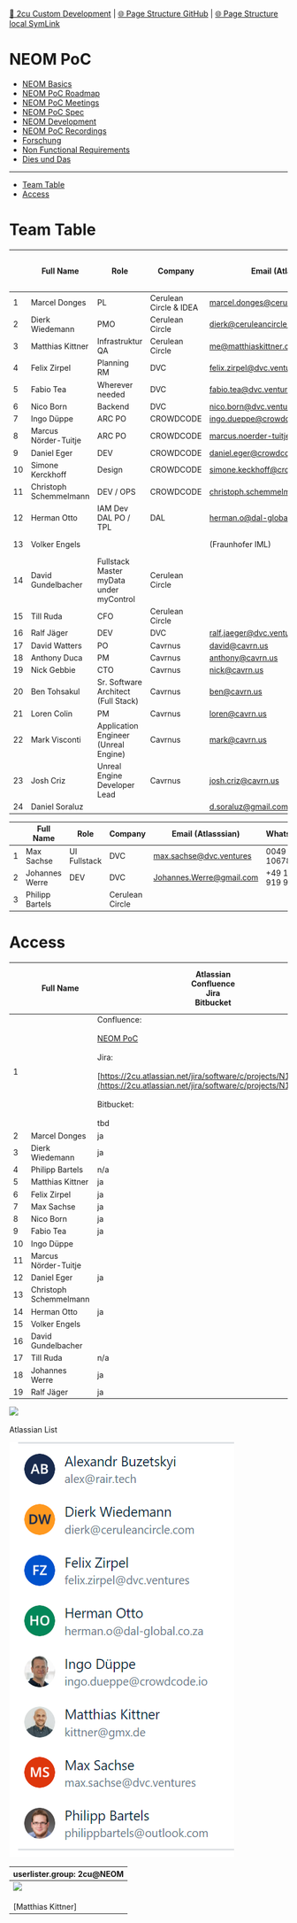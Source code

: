 [📁 2cu Custom Development](../2cu-custom-development.md) | [🌐 Page Structure GitHub](/2cu.atlassian.net/wiki/spaces/CCU/pages/400000014/neom-poc.md) | [🌐 Page Structure local SymLink](./neom-poc.page.md)

# NEOM PoC

- [NEOM Basics](./neom-poc/neom-basics.md)
- [NEOM PoC Roadmap](./neom-poc/neom-poc-roadmap.md)
- [NEOM PoC Meetings](./neom-poc/neom-poc-meetings.md)
- [NEOM PoC Spec](./neom-poc/neom-poc-spec.md)
- [NEOM Development](./neom-poc/neom-development.md)
- [NEOM PoC Recordings](./neom-poc/neom-poc-recordings.md)
- [Forschung](./neom-poc/forschung.md)
- [Non Functional Requirements](./neom-poc/non-functional-requirements.md)
- [Dies und Das](./neom-poc/dies-und-das.md)

* * *

- [Team Table](#team-table)
- [Access](#access)

# Team Table

|     | **Full Name** | **Role** | **Company** | **Email (Atlasssian)** | **WhatsApp**<br><br>[https://chat.whatsapp.com/GPwVBuQ9R1x3zZFtikMpHg](https://chat.whatsapp.com/GPwVBuQ9R1x3zZFtikMpHg) | **github**  <br>**account** | **OS** | **Status** |
| --- | --- | --- | --- | --- | --- | --- | --- | --- |
| 1   | Marcel Donges | PL  | Cerulean Circle & IDEA | marcel.donges@ceruleancircle.com |     | mdonges | Mac | active |
| 2   | Dierk Wiedemann | PMO | Cerulean Circle | dierk@ceruleancircle.com | 0049 170 4433633 | udwcp1 | Windows | active |
| 3   | Matthias Kittner | Infrastruktur  <br>QA | Cerulean Circle | [me@matthiaskittner.de](mailto:me@matthiaskittner.de) | 0049 178 7907530 | mkt1 | Windows | active |
| 4   | Felix Zirpel | Planning  <br>RM | DVC | felix.zirpel@dvc.ventures | 004917632876894 |     | Mac | active |
| 5   | Fabio Tea | Wherever needed | DVC | fabio.tea@dvc.ventures | 0049 160 2722027 | fabiodvc | All | active |
| 6   | Nico Born | Backend | DVC | nico.born@dvc.ventures | 0049 1749615133 |     | Windows/anche | active |
| 7   | Ingo Düppe | ARC PO | CROWDCODE | [ingo.dueppe@crowdcode.io](mailto:ingo.dueppe@crowdcode.io) | 0049 172 2325299 |     | Mac | active |
| 8   | Marcus Nörder-Tuitje | ARC PO | CROWDCODE | [marcus.noerder-tuitje@crowdcode.io](mailto:marcus.noerder-tuitje@crowdcode.io) | 0049 172 6778126 |     | Windows | active |
| 9   | Daniel Eger | DEV | CROWDCODE | [daniel.eger@crowdcode.io](mailto:daniel.eger@crowdcode.io) | 0049 170 2266818 |     | Mac | active |
| 10  | Simone Kerckhoff | Design | CROWDCODE | simone.keckhoff@crowdcode.io | 004915752410044 |     |     |     |
| 11  | Christoph Schemmelmann | DEV / OPS | CROWDCODE | [christoph.schemmelmann@crowdcode.io](mailto:christoph.schemmelmann@crowdcode.io) | 0049 170 2266818 |     | Mac | inactive |
| 12  | Herman Otto | IAM Dev  <br>DAL PO / TPL | DAL | [herman.o@dal-global.co.za](mailto:herman.o@dal-global.co.za) | 0049 27647522935 |     | Win | pending |
| 13  | Volker Engels |     |     | (Fraunhofer IML) |     |     | NUR Signal  <br>0177 3383138 | observer |
| 14  | David Gundelbacher | Fullstack  <br>Master  <br>myData under myControl | Cerulean Circle |     | +49 170 7750047 |     |     | observer |
| 15  | Till Ruda | CFO | Cerulean Circle |     |     |     |     | active |
| 16  | Ralf Jäger | DEV | DVC | ralf.jaeger@dvc.ventures | +4915253714720 |     | MacOS | active |
| 17  | David Watters | PO  | Cavrnus | david@cavrn.us | +1-614-371-0636 |     | Windows | active |
| 18  | Anthony Duca | PM  | Cavrnus | anthony@cavrn.us | +17606725719 |     | Windows | active |
| 19  | Nick Gebbie | CTO | Cavrnus | nick@cavrn.us |     |     | Windows | active |
| 20  | Ben Tohsakul | Sr. Software Architect (Full Stack) | Cavrnus | ben@cavrn.us |     |     | Windows | active |
| 21  | Loren Colin | PM  | Cavrnus | loren@cavrn.us |     |     | macOS | active |
| 22  | Mark Visconti | Application Engineer (Unreal Engine) | Cavrnus | mark@cavrn.us |     |     | Windows | active |
| 23  | Josh Criz | Unreal Engine Developer Lead | Cavrnus | josh.criz@cavrn.us |     |     | Windows | active |
| 24  | Daniel Soraluz |     |     | [d.soraluz@gmail.com](mailto:d.soraluz@gmail.com) | +1-954-673-4484 |     | Linux |     |

|     | **Full Name** | **Role** | **Company** | **Email (Atlasssian)** | **WhatsApp** | **OS** | **Status** |
| --- | --- | --- | --- | --- | --- | --- | --- |
| 1   | Max Sachse | UI  <br>Fullstack | DVC | max.sachse@dvc.ventures | 0049 173 1067873 | Windows | parental leave |
| 2   | Johannes Werre | DEV | DVC | [Johannes.Werre@gmail.com](mailto:Johannes.Werre@gmail.com) | +49 178 919 9094 | Windows | observer |
| 3   | Philipp Bartels |     | Cerulean Circle |     |     |     | inactive |

# Access

|     | **Full Name** | **Atlassian**  <br>Confluence  <br>Jira  <br>Bitbucket | **Slack** | **Google**  <br>Kalender | **WhatsApp Group w/ NDA** | **Dokumente**  <br>miro  <br>dependency-matrix | **Development Workstation**  <br>setup:  <br>IDE,  <br>local Server | **Zugriff auf**<br><br>Woda.prod, test,dev | **Youtube WODA Training** |
| --- | --- | --- | --- | --- | --- | --- | --- | --- | --- |
| 1   |     | Confluence:<br><br>[NEOM PoC](../../../../2cu.atlassian.net/wiki/spaces/CCU/pages/1850671105/NEOM_PoC.md)<br><br>Jira:<br><br>[https://2cu.atlassian.net/jira/software/c/projects/N1/boards/9](https://2cu.atlassian.net/jira/software/c/projects/N1/boards/9)<br><br>Bitbucket:<br><br>tbd | [https://join.slack.com/t/cerulean-circle/shared\_invite/zt-1vy248r0l-zlE6DJ9w27DEO5HHRXlFZg](https://join.slack.com/t/cerulean-circle/shared_invite/zt-1vy248r0l-zlE6DJ9w27DEO5HHRXlFZg)<br><br>link bis 26.6.2023 | [https://calendar.google.com/calendar/u/0?cid=Y19mY2I3ZWRlNjE3MzRlMWQyZTFkYTk2NGI3YmI0YmJiNTdjOWU3Y2I3MTQwMGI1YTQ4Y2Q5NjA2NTAzYzNkNDU3QGdyb3VwLmNhbGVuZGFyLmdvb2dsZS5jb20](https://calendar.google.com/calendar/u/0?cid=Y19mY2I3ZWRlNjE3MzRlMWQyZTFkYTk2NGI3YmI0YmJiNTdjOWU3Y2I3MTQwMGI1YTQ4Y2Q5NjA2NTAzYzNkNDU3QGdyb3VwLmNhbGVuZGFyLmdvb2dsZS5jb20) | [https://chat.whatsapp.com/GPwVBuQ9R1x3zZFtikMpHg](https://chat.whatsapp.com/GPwVBuQ9R1x3zZFtikMpHg) | Miro:  <br>[https://miro.com/app/board/uXjVPwfzfQc=/](https://miro.com/app/board/uXjVPwfzfQc=/)<br><br>Dependency-Matrix  <br>[https://docs.google.com/spreadsheets/d/1T2cSe\_vexKPZS-GS0XnuwsnB5Ejl44jU/edit#gid=1572768385](https://docs.google.com/spreadsheets/d/1T2cSe_vexKPZS-GS0XnuwsnB5Ejl44jU/edit#gid=1572768385) |     |     | [https://www.youtube.com/@quirk407/playlists](https://www.youtube.com/@quirk407/playlists)<br><br>please comment “like hell” |
| 2   | Marcel Donges | ja  | ja  | ja  |     | ja  | ja  | ja  |     |
| 3   | Dierk Wiedemann | ja  | ja  | ja  |     | ja  | bedingt | bedingt |     |
| 4   | Philipp Bartels | n/a | n/a | n/a |     | n/a | n/a | n/a |     |
| 5   | Matthias Kittner | ja  | ja  | ja  |     | ja  | ja  | ja  |     |
| 6   | Felix Zirpel | ja  | ja  | ja  |     | ja  | n/a | n/a |     |
| 7   | Max Sachse | ja  | ja  | ja  |     | ja  | ja  | ja  |     |
| 8   | Nico Born | ja  | ja  | ja  |     | ja  | ja  | ja  |     |
| 9   | Fabio Tea | ja  | ja  | ja  | ja  | ja  | nein | nein |     |
| 10  | Ingo Düppe |     |     |     |     |     |     |     |     |
| 11  | Marcus Nörder-Tuitje |     |     |     |     |     |     |     |     |
| 12  | Daniel Eger | ja  | ja  | ja  |     | ja  | ja  |     |     |
| 13  | Christoph Schemmelmann |     |     |     |     |     |     |     |     |
| 14  | Herman Otto | ja  | ja  | ja  |     | ja  | ja  |     |     |
| 15  | Volker Engels |     |     |     |     |     |     |     |     |
| 16  | David Gundelbacher |     |     |     |     |     |     |     |     |
| 17  | Till Ruda | n/a | n/a | n/a |     | n/a | n/a | n/a |     |
| 18  | Johannes Werre | ja  | ja  | ja  |     | ja  | ja  | ja  |     |
| 19  | Ralf Jäger | ja  | ja  | ja  |     | \-  | \-  | \-  |     |

![](https://2cu.atlassian.net/wiki/images/icons/grey_arrow_down.png)

Atlassian List

![](./attachments/image-20230113-134041.png)

| userlister.group: 2cu@NEOM |
| --- |
| ![](/wiki/images/icons/user_bw_16.gif)<br><br> [Matthias Kittner] |
